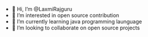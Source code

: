 - 👋 Hi, I’m @LaxmiRajguru
- 👀 I’m interested in open source contribution
- 🌱 I’m currently learning java programming launguage
- 💞️ I’m looking to collaborate on open source projects

<!---
LaxmiRajguru/LaxmiRajguru is a ✨ special ✨ repository because its `README.md` (this file) appears on your GitHub profile.
You can click the Preview link to take a look at your changes.
--->
